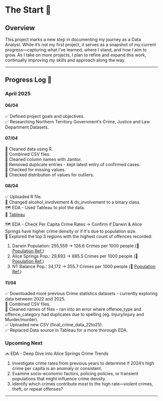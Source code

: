 # The Start 📍

## Overview  
This project marks a new step in documenting my journey as a Data Analyst. While it’s not my first project, it serves as a snapshot of my current progress—capturing what I’ve learned, where I stand, and how I aim to grow. As I take on more projects, I plan to refine and expand this work, continually improving my skills and approach along the way.

---

## Progress Log 📜  

### **April 2025**  
#### **06/04**  
✅ Defined project goals and objectives.  
✅ Researching Northern Territory Government's Crime, Justice and Law Department Datasets.  

#### **07/04**  
🧼 Cleaned data using R.  
🧼 Combined CSV files.  
🧼 Cleaned column names with Janitor.  
🧼 Removed duplicate entries - kept latest entry of confirmed cases.  
🧼 Checked for missing values.  
🧼 Checked distribution of values for outliers.  

#### **08/04**
✅ Uploaded R file.  
🧼 Changed alcohol_involvement & dv_involvement to a binary class.  
🗺️ EDA - Used Tableau to plot the data.  
🔗 [Tableau](https://public.tableau.com/app/profile/jeffy.i/viz/NTCrimeStatistics-AnAnalysisProject/CrimesRecordedbyYear)

🗺️ EDA - Check Per Capita Crime Rates → Confirm if Darwin & Alice Springs have higher crime density or if it's due to population size.  
🔎 Explored the top 3 regions with the highest count of offences recorded:

1. Darwin Population: 255,559 → 126.6 Crimes per 1000 people (🔗 [Population Ref.](https://nteconomy.nt.gov.au/population))
2. Alice Springs Pop.: 29,693 → 885.5 Crimes per 1000 people (🔗 [Population Ref.](https://profile.id.com.au/rda-northern-territory/population-estimate?WebID=100))
3. NT Balance Pop.: 34,172 → 355.7 Crimes per 1000 people (🔗 [Population Ref.](https://www.abs.gov.au/census/find-census-data/quickstats/2021/SOS73))

#### **11/04**
✅ Downloaded more previous Crime statistics datasets - currently exploring data between 2022 and 2025.  
🧼 Combined CSV files.  
🧼 Cleaned names of files - ran into an error where offence_type and offence_category had duplicates due to spelling (eg. Injury/injury and Murder/murder).  
✅ Uploaded new CSV (final_crime_data_22to25).  
✅ Replaced Data source in Tableau for a more thorough EDA.  

### **Upcoming Next**  
🔜 EDA - Deep Dive into Alice Springs Crime Trends  

1. Investigate crime rates from previous years to determine if 2024’s high crime per capita is an anomaly or consistent.
2. Examine socio-economic factors, policing policies, or transient populations that might influence crime density.
3. Identify which crimes contribute most to the high rate—violent crimes, theft, or repeat offenses?

---
